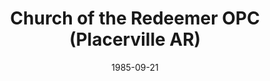 ---
date: &id001 1985-09-21
end_date: null
location:
  address: null
  city: Placerville
  state: AR
minister: null
ministers: []
name: Church of the Redeemer OPC
names:
- end: 1989-04-04
  name: Church of the Redeemer OPC
  start: 1985-09-21
origination_date: *id001
raw_data: "AR\nPlacerville\nChurch of the Redeemer OPC (September 21, 1985\u2013\
  April 4, 1989)"
received_from: MISSING
states:
- AR
status:
  active: false
  end_date: 1989-04-04
  reason: null
  received_from: null
  withdrawal_to: null
title: Church of the Redeemer OPC (Placerville AR)

---